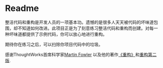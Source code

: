 Readme
=========================

整洁代码和重构是开发人员的一项基本功。遗憾的是很多人天天被代码的坏味道包围，却不知道如何改进。此项目正是为了刻意练习整洁代码和重构而创建。对每一种坏味道都提供了示例代码，你可以放心地进行重构。

期待你在练习之后，可以扫除你项目代码中的垃圾。

感谢ThoughtWorks首席科学家[Martin Fowler](https://martinfowler.com) 以及他的著作[《重构》](https://www.amazon.cn/dp/B011LPUB42)和[重构第二版](https://martinfowler.com/books/refactoring.html).